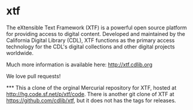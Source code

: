 xtf
===

The eXtensible Text Framework (XTF) is a powerful open source platform for providing access to digital 
content. Developed and maintained by the California Digital Library (CDL), XTF functions as the primary 
access technology for the CDL's digital collections and other digital projects worldwide.

Much more information is available here: http://xtf.cdlib.org

We love pull requests!

*** This a clone of the orginal Mercurial repository for XTF, hosted at 
http://hg.code.sf.net/p/xtf/code. There is another git clone of XTF at
https://github.com/cdlib/xtf, but it does not has the tags for releases.
